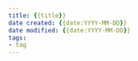 ```yaml
---
title: {{title}}
date created: {{date:YYYY-MM-DD}}
date modified: {{date:YYYY-MM-DD}}
tags:
- tag
---
```

